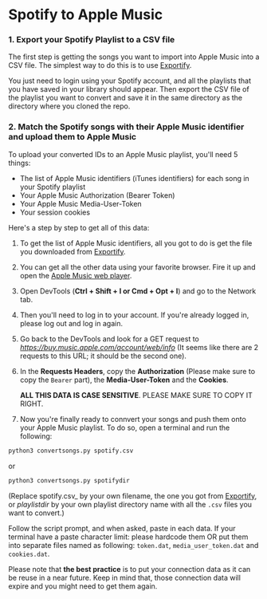 # Spotify to Apple Music

### 1. Export your Spotify Playlist to a CSV file

The first step is getting the songs you want to import into Apple Music into a CSV file. The simplest way to do this is to use [Exportify](https://watsonbox.github.io/exportify/).

You just need to login using your Spotify account, and all the playlists that you have saved in your library should appear. Then export the CSV file of the playlist you want to convert and save it in the same directory as the directory where you cloned the repo.

### 2. Match the Spotify songs with their Apple Music identifier and upload them to Apple Music

To upload your converted IDs to an Apple Music playlist, you'll need 5 things:

- The list of Apple Music identifiers (iTunes identifiers) for each song in your Spotify playlist
- Your Apple Music Authorization (Bearer Token)
- Your Apple Music Media-User-Token
- Your session cookies

Here's a step by step to get all of this data:

1. To get the list of Apple Music identifiers, all you got to do is get the file you downloaded from [Exportify](https://watsonbox.github.io/exportify/).
2. You can get all the other data using your favorite browser. Fire it up and open the [Apple Music web player](https://music.apple.com).
3. Open DevTools (**Ctrl + Shift + I or Cmd + Opt + I**) and go to the Network tab.
4. Then you'll need to log in to your account. If you're already logged in, please log out and log in again.
5. Go back to the DevTools and look for a GET request to *https://buy.music.apple.com/account/web/info* (It seems like there are 2 requests to this URL; it should be the second one).
6. In the **Requests Headers**, copy the **Authorization** (Please make sure to copy the `Bearer` part), the **Media-User-Token** and the **Cookies**.

   **ALL THIS DATA IS CASE SENSITIVE**. PLEASE MAKE SURE TO COPY IT RIGHT.

7. Now you're finally ready to connvert your songs and push them onto your Apple Music playlist. To do so, open a terminal and run the following:

```bash
python3 convertsongs.py spotify.csv
```

or

```bash
python3 convertsongs.py spotifydir
```

(Replace spotify.csv_ by your own filename, the one you got from [Exportify](https://watsonbox.github.io/exportify/), or _playlistdir_ by your own playlist directory name with all the `.csv` files you want to convert.)

Follow the script prompt, and when asked, paste in each data. If your terminal have a paste character limit: please hardcode them OR put them into separate files named as following: `token.dat`, `media_user_token.dat` and `cookies.dat`.

Please note that **the best practice** is to put your connection data as it can be reuse in a near future. Keep in mind that, those connection data will expire and you might need to get them again.

